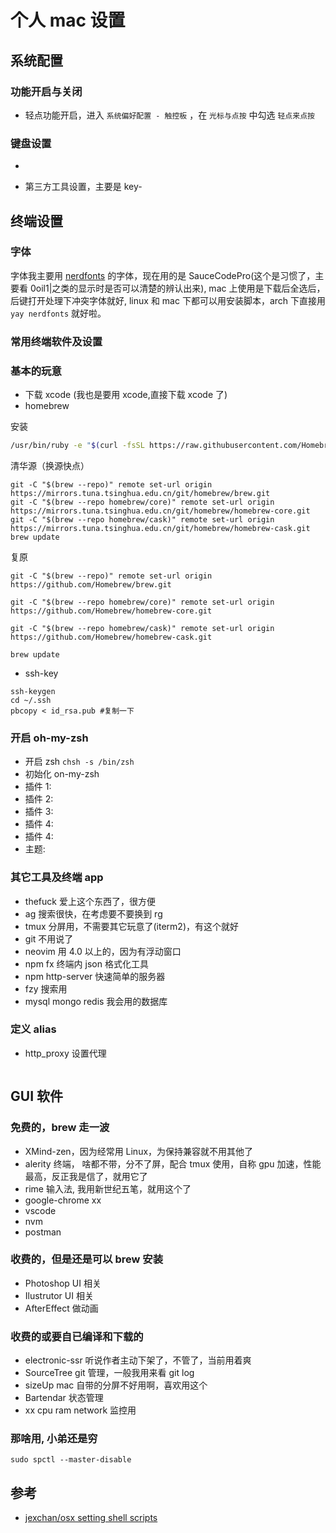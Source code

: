 # 个人 mac 设置

## 系统配置

### 功能开启与关闭

- 轻点功能开启，进入 `系统偏好配置 - 触控板` ，在 `光标与点按` 中勾选 `轻点来点按`

### 键盘设置

-

- 第三方工具设置，主要是 key-

## 终端设置

### 字体

字体我主要用 [nerdfonts](https://www.nerdfonts.com/) 的字体，现在用的是 SauceCodePro(这个是习惯了，主要看 0oil1|之类的显示时是否可以清楚的辨认出来),
mac 上使用是下载后全选后，后键打开处理下冲突字体就好, linux 和 mac 下都可以用安装脚本，arch 下直接用`yay nerdfonts` 就好啦。

### 常用终端软件及设置

### 基本的玩意

- 下载 xcode (我也是要用 xcode,直接下载 xcode 了)
- homebrew

安装

```sh
/usr/bin/ruby -e "$(curl -fsSL https://raw.githubusercontent.com/Homebrew/install/master/install)"
```

清华源（换源快点）

```shell
git -C "$(brew --repo)" remote set-url origin https://mirrors.tuna.tsinghua.edu.cn/git/homebrew/brew.git
git -C "$(brew --repo homebrew/core)" remote set-url origin https://mirrors.tuna.tsinghua.edu.cn/git/homebrew/homebrew-core.git
git -C "$(brew --repo homebrew/cask)" remote set-url origin https://mirrors.tuna.tsinghua.edu.cn/git/homebrew/homebrew-cask.git
brew update
```

复原

```shell
git -C "$(brew --repo)" remote set-url origin https://github.com/Homebrew/brew.git

git -C "$(brew --repo homebrew/core)" remote set-url origin https://github.com/Homebrew/homebrew-core.git

git -C "$(brew --repo homebrew/cask)" remote set-url origin https://github.com/Homebrew/homebrew-cask.git

brew update
```

- ssh-key

```
ssh-keygen
cd ~/.ssh
pbcopy < id_rsa.pub #复制一下
```

### 开启 oh-my-zsh

- 开启 zsh `chsh -s /bin/zsh`
- 初始化 on-my-zsh
- 插件 1:
- 插件 2:
- 插件 3:
- 插件 4:
- 插件 4:
- 主题:

### 其它工具及终端 app

- thefuck 爱上这个东西了，很方便
- ag 搜索很快，在考虑要不要换到 rg
- tmux 分屏用，不需要其它玩意了(iterm2)，有这个就好
- git 不用说了
- neovim 用 4.0 以上的，因为有浮动窗口
- npm fx 终端内 json 格式化工具
- npm http-server 快速简单的服务器
- fzy 搜索用
- mysql mongo redis 我会用的数据库

### 定义 alias

- http_proxy 设置代理

```shell

```

## GUI 软件

### 免费的，brew 走一波

- XMind-zen，因为经常用 Linux，为保持兼容就不用其他了
- alerity 终端， 啥都不带，分不了屏，配合 tmux 使用，自称 gpu 加速，性能最高，反正我是信了，就用它了
- rime 输入法, 我用新世纪五笔，就用这个了
- google-chrome xx
- vscode
- nvm
- postman

### 收费的，但是还是可以 brew 安装

- Photoshop UI 相关
- Ilustrutor UI 相关
- AfterEffect 做动画

### 收费的或要自已编译和下载的

- electronic-ssr 听说作者主动下架了，不管了，当前用着爽
- SourceTree git 管理，一般我用来看 git log
- sizeUp mac 自带的分屏不好用啊，喜欢用这个
- Bartendar 状态管理
- xx cpu ram network 监控用

### 那啥用, 小弟还是穷

```shell
sudo spctl --master-disable
```

## 参考

- [jexchan/osx setting shell scripts](https://gist.github.com/jexchan/5754956)
